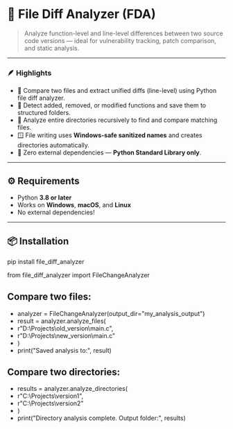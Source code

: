 # 🧩 File Diff Analyzer (FDA)

> Analyze function-level and line-level differences between two source code versions — ideal for vulnerability tracking, patch comparison, and static analysis.

---

### 🪶 **Highlights**
- 🧠 Compare two files and extract unified diffs (line-level) using Python file diff analyzer.
- 🧩 Detect added, removed, or modified functions and save them to structured folders.
- 📁 Analyze entire directories recursively to find and compare matching files.
- 🪟 File writing uses **Windows-safe sanitized names** and creates directories automatically.
- 🧰 Zero external dependencies — **Python Standard Library only**.

---

## ⚙️ Requirements
- Python **3.8 or later**
- Works on **Windows**, **macOS**, and **Linux**
- No external dependencies!

---

## 📦 Installation

pip install file_diff_analyzer

from file_diff_analyzer import FileChangeAnalyzer

## Compare two files:

- analyzer = FileChangeAnalyzer(output_dir="my_analysis_output")
- result = analyzer.analyze_files(
-    r"D:\Projects\old_version\main.c",
-    r"D:\Projects\new_version\main.c"
- )
- print("Saved analysis to:", result)


## Compare two directories:

- results = analyzer.analyze_directories(
-    r"C:\Projects\version1",
-    r"C:\Projects\version2"
- )
- print("Directory analysis complete. Output folder:", results)



